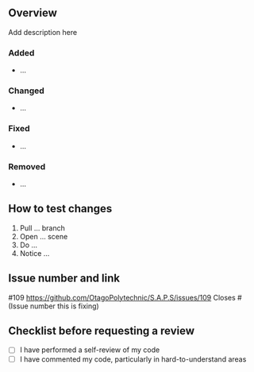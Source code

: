 ## Overview
Add description here

<!--Remove headings that dont apply to your PR-->
### Added
- ...
### Changed
- ...
### Fixed
- ...
### Removed
- ...

<!--If there is no way to test, remove this section-->
## How to test changes
1. Pull ... branch
2. Open ... scene
3. Do ...
4. Notice ...

## Issue number and link
 #109
https://github.com/OtagoPolytechnic/S.A.P.S/issues/109
Closes #(Issue number this is fixing)


## Checklist before requesting a review
- [ ] I have performed a self-review of my code
- [ ] I have commented my code, particularly in hard-to-understand areas
